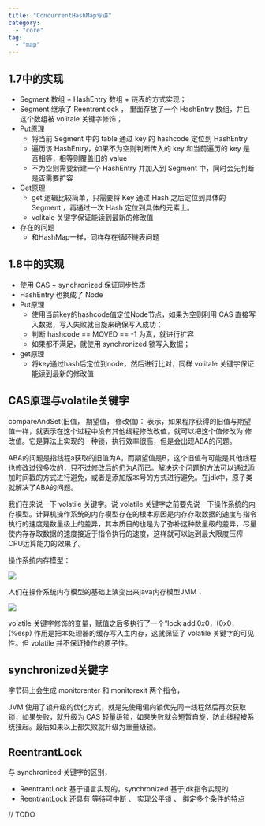 ```yaml
---
title: "ConcurrentHashMap专讲"
category:
  - "core"
tag:
  - "map"
---
```




## 1.7中的实现 

- Segment 数组 + HashEntry 数组 + 链表的方式实现；
- Segment 继承了 Reentrentlock ， 里面存放了一个 HashEntry 数组，并且这个数组被 volitale 关键字修饰；
- Put原理
  - 将当前 Segment 中的 table 通过 key 的 hashcode 定位到 HashEntry
  - 遍历该 HashEntry，如果不为空则判断传入的 key 和当前遍历的 key 是否相等，相等则覆盖旧的 value
  - 不为空则需要新建一个 HashEntry 并加入到 Segment 中，同时会先判断是否需要扩容
- Get原理
  - get 逻辑比较简单，只需要将 Key 通过 Hash 之后定位到具体的 Segment ，再通过一次 Hash 定位到具体的元素上。
  - volitale 关键字保证能读到最新的修改值
- 存在的问题
  - 和HashMap一样，同样存在循环链表问题


## 1.8中的实现

- 使用 CAS + synchronized 保证同步性质
- HashEntry 也换成了 Node 
- Put原理
  - 使用当前key的hashcode值定位Node节点，如果为空则利用 CAS 直接写入数据，写入失败就自旋来确保写入成功；
  - 判断 hashcode == MOVED == -1 为真，就进行扩容
  - 如果都不满足，就使用 synchronized 锁写入数据；
- get原理
  - 将key通过hash后定位到node，然后进行比对，同样 volitale 关键字保证能读到最新的修改值

## CAS原理与volatile关键字

compareAndSet(旧值， 期望值， 修改值)： 表示，如果程序获得的旧值与期望值一样，就表示在这个过程中没有其他线程修改改值，就可以把这个值修改为 修改值。它是算法上实现的一种锁，执行效率很高，但是会出现ABA的问题。

ABA的问题是指线程a获取的旧值为A，而期望值是B，这个旧值有可能是其他线程也修改过很多次的，只不过修改后的仍为A而已。解决这个问题的方法可以通过添加时间戳的方式进行避免，或者是添加版本号的方式进行避免。在jdk中，原子类就解决了ABA的问题。

我们在来说一下 volatile 关键字。说 volatile 关键字之前要先说一下操作系统的内存模型。计算机操作系统的内存模型存在的根本原因是内存存取数据的速度与指令执行的速度是数量级上的差异，其本质目的也是为了弥补这种数量级的差异，尽量使内存存取数据的速度接近于指令执行的速度，这样就可以达到最大限度压榨CPU运算能力的效果了。

操作系统内存模型： 

![](https://tianqingxiaozhu.oss-cn-shenzhen.aliyuncs.com/img/collections/os-mm.png)

人们在操作系统内存模型的基础上演变出来java内存模型JMM： 

![](https://tianqingxiaozhu.oss-cn-shenzhen.aliyuncs.com/img/collections/jmm.png)

volatile 关键字修饰的变量，赋值之后多执行了一个“lock addl$0x0，(%esp)”操作，则会在生成的字节码附近生成一个内存屏障，这个内存屏障能够保证在这个屏障之前的指令不会指令重拍到内存屏障之前。这就标志着 volatile 关键字具有禁止指令重排（即保证有序性）的特性。而 addl$0x0，(%esp) 作用是把本处理器的缓存写入主内存，这就保证了 volatile 关键字的可见性。但 volatile 并不保证操作的原子性。


## synchronized关键字

字节码上会生成 monitorenter 和 monitorexit 两个指令，

JVM 使用了锁升级的优化方式，就是先使用偏向锁优先同一线程然后再次获取锁，如果失败，就升级为 CAS 轻量级锁，如果失败就会短暂自旋，防止线程被系统挂起。最后如果以上都失败就升级为重量级锁。

## ReentrantLock


与 synchronized 关键字的区别，
- ReentrantLock 基于语言实现的，synchronized 基于jdk指令实现的
- ReentrantLock 还具有 等待可中断 、 实现公平锁 、 绑定多个条件的特点

// TODO







